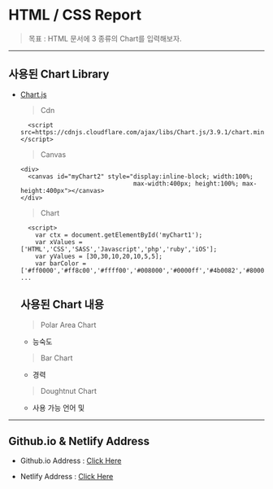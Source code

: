 # HTML / CSS Report

  > 목표 : HTML 문서에 3 종류의 Chart를 입력해보자.

-----------------------------------------------------------------------

## 사용된 Chart Library

- [Chart.js](https://www.chartjs.org/)

  > Cdn
  
    <!-- chart.js -->
        <script src=https://cdnjs.cloudflare.com/ajax/libs/Chart.js/3.9.1/chart.min.js></script>

  > Canvas
  
    <!-- Canvas -->
      <div>
        <canvas id="myChart2" style="display:inline-block; width:100%; 
                                     max-width:400px; height:100%; max-height:400px"></canvas>
      </div>

  > Chart
  
     <!-- Chart -->
        <script>
          var ctx = document.getElementById('myChart1');
          var xValues = ['HTML','CSS','SASS','Javascript','php','ruby','iOS'];
          var yValues = [30,30,10,20,10,5,5];
          var barColor = ['#ff0000','#ff8c00','#ffff00','#008000','#0000ff','#4b0082','#800080'];
      ...
  
  ## 사용된 Chart 내용
  
  > Polar Area Chart
    - 능숙도
  
  > Bar Chart
    - 경력
  
  > Doughtnut Chart
    - 사용 가능 언어 및 
  
-----------------------------------------------------------------------

## Github.io & Netlify Address

  - Github.io Address : [Click Here](https://racheneken.github.io/Github.io-Chartreport/)
  
  - Netlify Address : [Click Here](https://chartreport.netlify.app)
  
